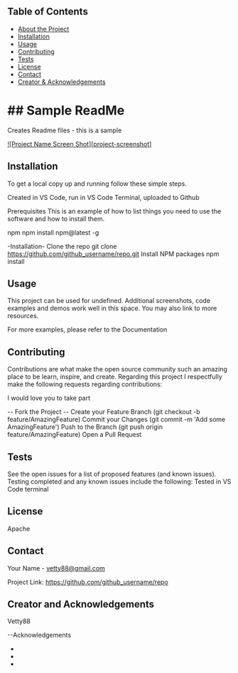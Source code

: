 

 <!-- TABLE OF CONTENTS -->
## Table of Contents

* [About the Project](#answers.project)
* [Installation](#installation)
* [Usage](#usage)
* [Contributing](#contributing)
* [Tests](#tests)
* [License](#license)
* [Contact](#contact)
* [Creator & Acknowledgements](#acknowledgements)

<h1> ## Sample ReadMe  </h1>

  Creates Readme files - this is a sample

  [![Project Name Screen Shot][project-screenshot]](https://example.com)


## Installation
To get a local copy up and running follow these simple steps.

Created in VS Code, run in VS Code Terminal, uploaded to Github

Prerequisites
This is an example of how to list things you need to use the software and how to install them.

  npm
  npm install npm@latest -g

-Installation-
Clone the repo
  git clone https://github.com/github_username/repo.git
Install NPM packages
  npm install



## Usage

This project can be used for undefined. Additional screenshots, code examples and demos work well in this space. You may also link to more resources.

For more examples, please refer to the Documentation

## Contributing

Contributions are what make the open source community such an amazing place to be learn, inspire, and create. Regarding this project I respectfully make the following requests regarding contributions:


I would love you to take part

-- Fork the Project -- 
Create your Feature Branch 
  (git checkout -b feature/AmazingFeature)
Commit your Changes 
  (git commit -m 'Add some AmazingFeature')
Push to the Branch 
  (git push origin feature/AmazingFeature)
Open a Pull Request

## Tests

See the open issues for a list of proposed features (and known issues). Testing completed and any known issues include the following:
 Tested in VS Code terminal


## License

Apache

## Contact

Your Name - vetty88@gmail.com

Project Link: https://github.com/github_username/repo

## Creator and Acknowledgements

Vetty88

--Acknowledgements
* []()
* []()
* []()
